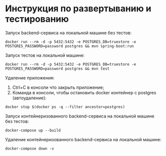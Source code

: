 # Инструкция по развертыванию и тестированию

Запуск backend-сервиса на локальной машине без тестов:
```
docker run --rm -d -p 5432:5432 -e POSTGRES_DB=truestore -e POSTGRES_PASSWORD=password postgres && mvn spring-boot:run
```

Запуск тестов на локальной машине:
```
docker run --rm -d -p 5432:5432 -e POSTGRES_DB=truestore -e POSTGRES_PASSWORD=password postgres && mvn test
```

Удаление приложения:
1. Ctrl+C в консоли что закрыть приложение;
2. Команда в консоли, чтобы остановить docker контейнер с postgres (автоудаление):
```
docker stop $(docker ps -q --filter ancestor=postgres)
```

Запуск контейнеризованного backend-сервиса на локальной машине без тестов:
```
docker-compose up --build
```

Удаление контейнеризованного backend-сервиса на локальной машине:
```
docker-compose down -v
```
